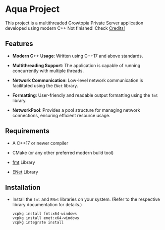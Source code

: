 # Aqua Project

This project is a multithreaded Growtopia Private Server application developed using modern C++
Not finished! Check [Credits!](https://github.com/watan104/AquaServices/blob/master/Aqua/CREDITS.md)

## Features

- **Modern C++ Usage**: Written using C++17 and above standards.

- **Multithreading Support**: The application is capable of running concurrently with multiple threads.

- **Network Communication**: Low-level network communication is facilitated using the `ENet` library.

- **Formatting**: User-friendly and readable output formatting using the `fmt` library.

- **NetworkPool**: Provides a pool structure for managing network connections, ensuring efficient resource usage.


## Requirements


- A C++17 or newer compiler

- CMake (or any other preferred modern build tool)

- [fmt](https://github.com/fmtlib/fmt) Library

- [ENet](https://github.com/lsalzman/enet) Library


## Installation

- Install the `fmt` and `ENet` libraries on your system. (Refer to the respective library documentation for details.)
  ```
  vcpkg install fmt:x64-windows
  vcpkg install enet:x64-windows
  vcpkg integrate install
  ```
